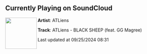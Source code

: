 ## Currently Playing on SoundCloud

[<img align="left" width="100" src="https://i1.sndcdn.com/artworks-KpGIFfTz9gvAIchD-cUeWaw-t500x500.jpg">](https://soundcloud.com/atliens/atliens-black-sheep-feat-gg-magree)

**Artist**: ATLiens 

**Track**: ATLiens - BLACK SHEEP (feat. GG Magree)

Last updated at 09/25/2024 08:31
